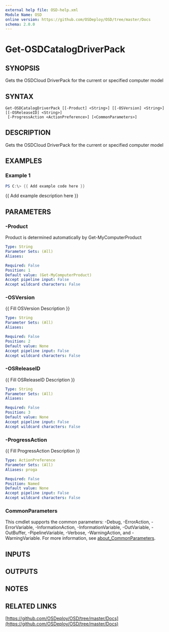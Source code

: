```yaml
---
external help file: OSD-help.xml
Module Name: OSD
online version: https://github.com/OSDeploy/OSD/tree/master/Docs
schema: 2.0.0
---
```


# Get-OSDCatalogDriverPack

## SYNOPSIS
Gets the OSDCloud DriverPack for the current or specified computer model

## SYNTAX

```
Get-OSDCatalogDriverPack [[-Product] <String>] [[-OSVersion] <String>] [[-OSReleaseID] <String>]
 [-ProgressAction <ActionPreference>] [<CommonParameters>]
```

## DESCRIPTION
Gets the OSDCloud DriverPack for the current or specified computer model

## EXAMPLES

### Example 1
```powershell
PS C:\> {{ Add example code here }}
```

{{ Add example description here }}

## PARAMETERS

### -Product
Product is determined automatically by Get-MyComputerProduct

```yaml
Type: String
Parameter Sets: (All)
Aliases:

Required: False
Position: 1
Default value: (Get-MyComputerProduct)
Accept pipeline input: False
Accept wildcard characters: False
```

### -OSVersion
{{ Fill OSVersion Description }}

```yaml
Type: String
Parameter Sets: (All)
Aliases:

Required: False
Position: 2
Default value: None
Accept pipeline input: False
Accept wildcard characters: False
```

### -OSReleaseID
{{ Fill OSReleaseID Description }}

```yaml
Type: String
Parameter Sets: (All)
Aliases:

Required: False
Position: 3
Default value: None
Accept pipeline input: False
Accept wildcard characters: False
```

### -ProgressAction
{{ Fill ProgressAction Description }}

```yaml
Type: ActionPreference
Parameter Sets: (All)
Aliases: proga

Required: False
Position: Named
Default value: None
Accept pipeline input: False
Accept wildcard characters: False
```

### CommonParameters
This cmdlet supports the common parameters: -Debug, -ErrorAction, -ErrorVariable, -InformationAction, -InformationVariable, -OutVariable, -OutBuffer, -PipelineVariable, -Verbose, -WarningAction, and -WarningVariable. For more information, see [about_CommonParameters](http://go.microsoft.com/fwlink/?LinkID=113216).

## INPUTS

## OUTPUTS

## NOTES

## RELATED LINKS

[https://github.com/OSDeploy/OSD/tree/master/Docs](https://github.com/OSDeploy/OSD/tree/master/Docs)

